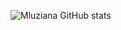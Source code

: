 ![Mluziana GitHub stats](https://github-readme-stats.vercel.app/api?username=Mluziana&show_icons=true&theme=highcontrast)
